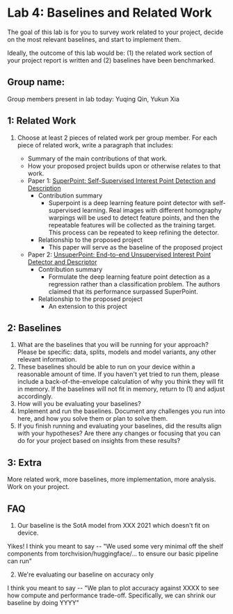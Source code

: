 Lab 4: Baselines and Related Work
===
The goal of this lab is for you to survey work related to your project, decide on the most relevant baselines, and start to implement them.

Ideally, the outcome of this lab would be: (1) the related work section of your project report is written and (2) baselines have been benchmarked.

Group name:
---
Group members present in lab today: Yuqing Qin, Yukun Xia

1: Related Work
----
1. Choose at least 2 pieces of related work per group member. For each piece of related work, write a paragraph that includes:
    - Summary of the main contributions of that work.
    - How your proposed project builds upon or otherwise relates to that work.
    
    * Paper 1: [SuperPoint: Self-Supervised Interest Point Detection and Description](https://arxiv.org/pdf/1712.07629.pdf)
        * Contribution summary
            * Superpoint is a deep learning feature point detector with self-supervised learning. Real images with different homography warpings will be used to detect feature points, and then the repeatable features will be collected as the training target. This process can be repeated to keep refining the detector.
        * Relationship to the proposed project
            * This paper will serve as the baseline of the proposed project
    * Paper 2: [UnsuperPoint: End-to-end Unsupervised Interest Point Detector and Descriptor](https://arxiv.org/pdf/1907.04011.pdf)
        * Contribution summary
            * Formulate the deep learning feature point detection as a regression rather than a classification problem. The authors claimed that its performance surpassed SuperPoint.
        * Relationship to the proposed project
            * An extension to this project

2: Baselines
----
1. What are the baselines that you will be running for your approach? Please be specific: data, splits, models and model variants, any other relevant information.
2. These baselines should be able to run on your device within a reasonable amount of time. If you haven't yet tried to run them, please include a back-of-the-envelope calculation of why you think they will fit in memory. If the baselines will not fit in memory, return to (1) and adjust accordingly.
3. How will you be evaluating your baselines?
4. Implement and run the baselines. Document any challenges you run into here, and how you solve them or plan to solve them.
5. If you finish running and evaluating your baselines, did the results align with your hypotheses? Are there any changes or focusing that you can do for your project based on insights from these results?

3: Extra
----
More related work, more baselines, more implementation, more analysis. Work on your project.


FAQ
----
1. Our baseline is the SotA model from XXX 2021 which doesn't fit on device.  

Yikes! I think you meant to say -- "We used some very minimal off the shelf components from torchvision/huggingface/... to ensure our basic pipeline can run"

2. We're evaluating our baseline on accuracy only

I think you meant to say -- "We plan to plot accuracy against XXXX to see how compute and performance trade-off. Specifically, we can shrink our baseline by doing YYYY"
